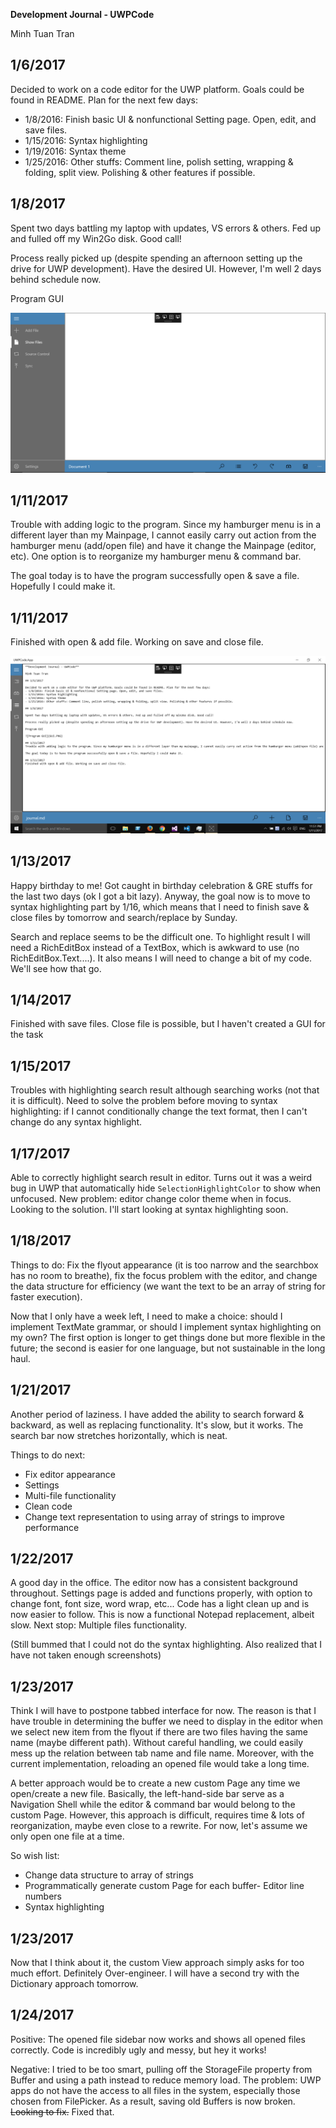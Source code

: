 ﻿**Development Journal - UWPCode**

Minh Tuan Tran

## 1/6/2017

Decided to work on a code editor for the UWP platform. Goals could be found in README. Plan for the next few days:
- 1/8/2016: Finish basic UI & nonfunctional Setting page. Open, edit, and save files.
- 1/15/2016: Syntax highlighting
- 1/19/2016: Syntax theme
- 1/25/2016: Other stuffs: Comment line, polish setting, wrapping & folding, split view. Polishing & other features if possible.

## 1/8/2017

Spent two days battling my laptop with updates, VS errors & others. Fed up and fulled off my Win2Go disk. Good call!

Process really picked up (despite spending an afternoon setting up the drive for UWP development). Have the desired UI. However, I'm well 2 days behind schedule now.

Program GUI

![Program GUI](GUI.PNG)

## 1/11/2017
Trouble with adding logic to the program. Since my hamburger menu is in a different layer than my Mainpage, I cannot easily carry out action from the hamburger menu (add/open file) and have it change the Mainpage (editor, etc). One option is to reorganize my hamburger menu & command bar.

The goal today is to have the program successfully open & save a file. Hopefully I could make it.

## 1/11/2017
Finished with open & add file. Working on save and close file.

![Open File](OpenFile.png)

## 1/13/2017
Happy birthday to me! Got caught in birthday celebration & GRE stuffs for the last two days (ok I got a bit lazy). Anyway, the goal now is to move to syntax highlighting part by 1/16, which means that I need to finish save & close files by tomorrow and search/replace by Sunday.

Search and replace seems to be the difficult one. To highlight result I will need a RichEditBox instead of a TextBox, which is awkward to use (no RichEditBox.Text....). It also means I will need to change a bit of my code. We'll see how that go.

## 1/14/2017
Finished with save files. Close file is possible, but I haven't created a GUI for the task

## 1/15/2017
Troubles with highlighting search result although searching works (not that it is difficult). Need to solve the problem before moving to syntax highlighting: if I cannot conditionally change the text format, then I can't change do any syntax highlight.

## 1/17/2017
Able to correctly highlight search result in editor. Turns out it was a weird bug in UWP that automatically hide `SelectionHighlightColor` to show when unfocused. New problem: editor change color theme when in focus. Looking to the solution. I'll start looking at syntax highlighting soon.

## 1/18/2017
Things to do: Fix the flyout appearance (it is too narrow and the searchbox has no room to breathe), fix the focus problem with the editor, and change the data structure for efficiency (we want the text to be an array of string for faster execution).

Now that I only have a week left, I need to make a choice: should I implement TextMate grammar, or should I implement syntax highlighting on my own? The first option is longer to get things done but more flexible in the future; the second is easier for one language, but not sustainable in the long haul.

## 1/21/2017
Another period of laziness. I have added the ability to search forward & backward, as well as replacing functionality. It's slow, but it works. The search bar now stretches horizontally, which is neat.

Things to do next:
- Fix editor appearance
- Settings
- Multi-file functionality
- Clean code
- Change text representation to using array of strings to improve performance

## 1/22/2017
A good day in the office. The editor now has a consistent background throughout. Settings page is added and functions properly, with option to change font, font size, word wrap, etc... Code has a light clean up and is now easier to follow. This is now a functional Notepad replacement, albeit slow. Next stop: Multiple files functionality.

(Still bummed that I could not do the syntax highlighting. Also realized that I have not taken enough screenshots)

## 1/23/2017
Think I will have to postpone tabbed interface for now. The reason is that I have trouble in determining the buffer we need to display in the editor when we select new item from the flyout if there are two files having the same name (maybe different path). Without careful handling, we could easily mess up the relation between tab name and file name. Moreover, with the current implementation, reloading an opened file would take a long time.

A better approach would be to create a new custom Page any time we open/create a new file. Basically, the left-hand-side bar serve as a Navigation Shell while the editor & command bar would belong to the custom Page. However, this approach is difficult, requires time & lots of reorganization, maybe even close to a rewrite. For now, let's assume we only open one file at a time.

So wish list:
- Change data structure to array of strings
- Programmatically generate custom Page for each buffer- Editor line numbers
- Syntax highlighting

## 1/23/2017
Now that I think about it, the custom View approach simply asks for too much effort. Definitely Over-engineer. I will have a second try with the Dictionary approach tomorrow.

## 1/24/2017
Positive: The opened file sidebar now works and shows all opened files correctly. Code is incredibly ugly and messy, but hey it works!

Negative: I tried to be too smart, pulling off the StorageFile property from Buffer and using a path instead to reduce memory load. The problem: UWP apps do not have the access to all files in the system, especially those chosen from FilePicker. As a result, saving old Buffers is now broken. ~~Looking to fix.~~ Fixed that.
